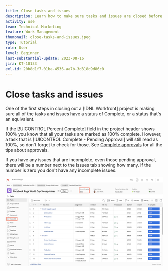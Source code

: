 ```yaml
---
title: Close tasks and issues
description: Learn how to make sure tasks and issues are closed before you close out a project in [!DNL  Workfront].
activity: use
team: Technical Marketing
feature: Work Management
thumbnail: close-tasks-and-issues.jpeg
type: Tutorial
role: User
level: Beginner
last-substantial-update: 2023-08-16
jira: KT-10133
exl-id: 20b8d1f7-01ba-4536-aa7b-3d318d9d86c0
---
```

# Close tasks and issues

One of the first steps in closing out a [!DNL Workfront] project is making sure all of the tasks and issues have a status of Complete, or a status that's an equivalent.

If the [!UICONTROL Percent Complete] field in the project header shows 100% you know that all your tasks are marked as 100% complete. However, a task that is [!UICONTROL Complete - Pending Approval] will still read as 100%, so don't forget to check for those. See [Complete approvals](https://experienceleague.adobe.com/docs/workfront-learn/tutorials-workfront/manage-work/close-a-project/complete-approvals.html) for all the tips about approvals.

If you have any issues that are incomplete, even those pending approval, there will be a number next to the Issues tab showing how many. If the number is zero you don't have any incomplete issues.

![Project displaying [!UICONTROL Percent Complete] and open issues](assets/close-tasks-and-issues.png)
